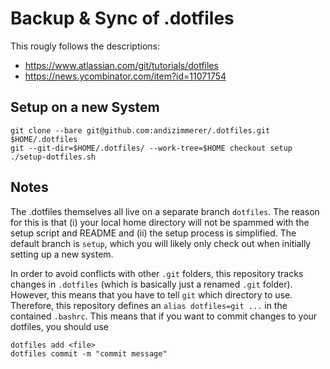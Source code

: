 # Backup & Sync of .dotfiles

This rougly follows the descriptions:
 * <https://www.atlassian.com/git/tutorials/dotfiles>
 * <https://news.ycombinator.com/item?id=11071754>

## Setup on a new System

```
git clone --bare git@github.com:andizimmerer/.dotfiles.git $HOME/.dotfiles
git --git-dir=$HOME/.dotfiles/ --work-tree=$HOME checkout setup
./setup-dotfiles.sh
```

## Notes

The .dotfiles themselves all live on a separate branch `dotfiles`. The reason for this is that (i) your local home directory will not be spammed with the setup script and README and (ii) the setup process is simplified. The default branch is `setup`, which you will likely only check out when initially setting up a new system.

In order to avoid conflicts with other `.git` folders, this repository tracks changes in `.dotfiles` (which is basically just a renamed `.git` folder).
However, this means that you have to tell `git` which directory to use. Therefore, this repository defines an `alias dotfiles=git ...` in the contained `.bashrc`.
This means that if you want to commit changes to your dotfiles, you should use
```
dotfiles add <file>
dotfiles commit -m "commit message"
```

